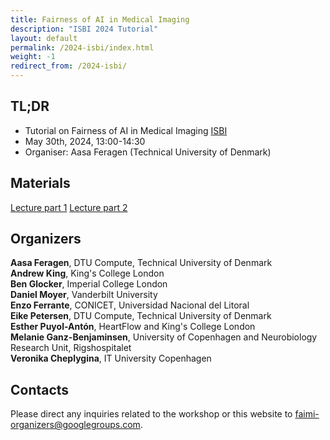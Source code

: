 ```yaml
---
title: Fairness of AI in Medical Imaging
description: "ISBI 2024 Tutorial"
layout: default
permalink: /2024-isbi/index.html
weight: -1
redirect_from: /2024-isbi/
---
```


## TL;DR
- Tutorial on Fairness of AI in Medical Imaging [ISBI](https://biomedicalimaging.org/2024/tutorials-final/)
- May 30th, 2024, 13:00-14:30 
- Organiser: Aasa Feragen (Technical University of Denmark)


## Materials
[Lecture part 1](2024-isbi/Fairness_Part1.pdf)
[Lecture part 2](2024-isbi/Fairness_Part2.pdf)


## Organizers

**Aasa Feragen**, DTU Compute, Technical University of Denmark  
**Andrew King**, King's College London  
**Ben Glocker**, Imperial College London  
**Daniel Moyer**, Vanderbilt University  
**Enzo Ferrante**, CONICET, Universidad Nacional del Litoral  
**Eike Petersen**, DTU Compute, Technical University of Denmark  
**Esther Puyol-Antón**, HeartFlow and King's College London  
**Melanie Ganz-Benjaminsen**, University of Copenhagen and Neurobiology Research Unit, Rigshospitalet  
**Veronika Cheplygina**, IT University Copenhagen  

## Contacts

Please direct any inquiries related to the workshop or this website to <a href="mailto:faimi-organizers@googlegroups.com">faimi-organizers@googlegroups.com</a>.